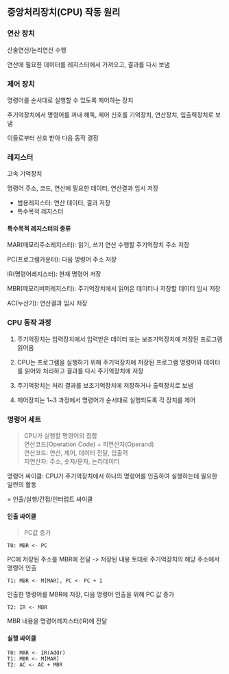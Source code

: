 ## 중앙처리장치(CPU) 작동 원리

### 연산 장치

산술연산/논리연산 수행

연산에 필요한 데이터를 레지스터에서 가져오고, 결과를 다시 보냄

### 제어 장치

명령어를 순서대로 실행할 수 있도록 제어하는 장치

주기억장치에서 명령어를 꺼내 해독, 제어 신호를 기억장치, 연산장치, 입출력장치로 보냄

이들로부터 신호 받아 다음 동작 결정

### 레지스터

고속 기억장치

명령어 주소, 코드, 연산에 필요한 데이터, 연산결과 임시 저장

- 범용레지스터: 연산 데이터, 결과 저장
- 특수목적 레지스터

#### 특수목적 레지스터의 종류

MAR(메모리주소레지스터): 읽기, 쓰기 연산 수행할 주기억장치 주소 저장

PC(프로그램카운터): 다음 명령어 주소 저장

IR(명령어레지스터): 현재 명령어 저장

MBR(메모리버퍼레지스터): 주기억장치에서 읽어온 데이터나 저장할 데이터 임시 저장

AC(누산기): 연산결과 임시 저장

### CPU 동작 과정

1. 주기억장치는 입력장치에서 입력받은 데이터 또는 보조기억장치에 저장된 프로그램 읽어옴

1. CPU는 프로그램을 실행하기 위해 주기억장치에 저장된 프로그램 명령어와 데이터를 읽어와 처리하고 결과를 다시 주기억장치에 저장

1. 주기억장치는 처리 결과를 보조기억장치에 저장하거나 출력장치로 보냄

1. 제어장치는 1~3 과정에서 명령어가 순서대로 실행되도록 각 장치를 제어

### 명령어 세트

> CPU가 실행할 명령어의 집합<br>
> 연산코드(Operation Code) + 피연산자(Operand)<br>
> 연산코드: 연산, 제어, 데이터 전달, 입출력<br>
> 피연산자: 주소, 숫자/문자, 논리데이터

명령어 싸이클: CPU가 주기억장치에서 하나의 명령어를 인출하여 실행하는데 필요한 일련의 활동

= 인출/실행/간접/인터럽트 싸이클

#### 인출 싸이클

> PC값 증가

```
T0: MBR <- PC
```

PC에 저장된 주소를 MBR에 전달 -> 저장된 내용 토대로 주기억장치의 해당 주소에서 명령어 인출

```
T1: MBR <- M[MAR], PC <- PC + 1
```

인출한 명령어를 MBR에 저장, 다음 명령어 인출을 위해 PC 값 증가

```
T2: IR <- MBR
```

MBR 내용을 명령어레지스터(IR)에 전달

#### 실행 싸이클

```
T0: MAR <- IR(Addr)
T1: MBR <- M[MAR]
T2: AC <- AC + MBR
```
